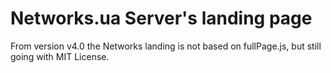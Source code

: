 # Networks.ua Server's landing page
From version v4.0 the Networks landing is not based on fullPage.js, but still going with MIT License.
